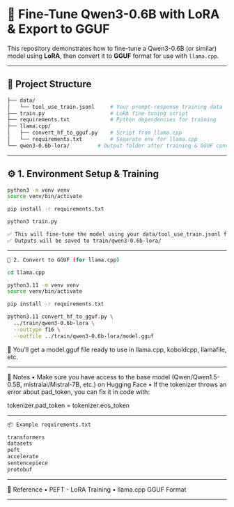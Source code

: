 # 🔧 Fine-Tune Qwen3-0.6B with LoRA & Export to GGUF

This repository demonstrates how to fine-tune a Qwen3-0.6B (or similar) model using **LoRA**, then convert it to **GGUF** format for use with `llama.cpp`.

---

## 📁 Project Structure

```bash
├── data/
│   └── tool_use_train.jsonl     # Your prompt-response training data
├── train.py                     # LoRA fine-tuning script
├── requirements.txt             # Python dependencies for training
├── llama.cpp/
│   ├── convert_hf_to_gguf.py    # Script from llama.cpp
│   └── requirements.txt         # Separate env for llama.cpp
└── qwen3-0.6b-lora/         # Output folder after training & GGUF conversion
```
---

## ⚙️ 1. Environment Setup & Training

```bash
python3 -m venv venv
source venv/bin/activate

pip install -r requirements.txt

python3 train.py

✅ This will fine-tune the model using your data/tool_use_train.jsonl file
✅ Outputs will be saved to train/qwen3-0.6b-lora/
```
---
```bash
🔄 2. Convert to GGUF (for llama.cpp)

cd llama.cpp

python3.11 -m venv venv
source venv/bin/activate

pip install -r requirements.txt

python3.11 convert_hf_to_gguf.py \
  ../train/qwen3-0.6b-lora \
  --outtype f16 \
  --outfile ../train/qwen3-0.6b-lora/model.gguf
```
🎉 You’ll get a model.gguf file ready to use in llama.cpp, koboldcpp, llamafile, etc.

---

📌 Notes
	• Make sure you have access to the base model (Qwen/Qwen1.5-0.5B, mistralai/Mistral-7B, etc.) on Hugging Face
	• If the tokenizer throws an error about pad_token, you can fix it in code with:

tokenizer.pad_token = tokenizer.eos_token



---
```bash
📦 Example requirements.txt

transformers
datasets
peft
accelerate
sentencepiece
protobuf
```

---

🧠 Reference
	•	PEFT - LoRA Training
	•	llama.cpp GGUF Format

---
